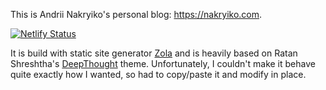 This is Andrii Nakryiko's personal blog: https://nakryiko.com.

[![Netlify Status](https://api.netlify.com/api/v1/badges/f8206582-4a11-4d28-a9ca-1a4ff9decc54/deploy-status)](https://app.netlify.com/sites/keen-davinci-ca5872/deploys)

It is build with static site generator [Zola](https://www.getzola.org/) and is
heavily based on Ratan Shreshtha's
[DeepThought](https://github.com/RatanShreshtha/DeepThought) theme.
Unfortunately, I couldn't make it behave quite exactly how I wanted, so had
to copy/paste it and modify in place.
